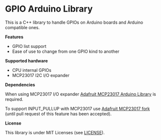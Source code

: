 # GPIO Arduino Library

This is a C++ library to handle GPIOs on Arduino boards and Arduino compatible ones.

**Features**

- GPIO list support
- Ease of use to change from one GPIO kind to another

**Supported hardware**

- CPU internal GPIOs
- MCP23017 I2C I/O expander

**Dependencies**

When using MCP23017 I/O expander [Adafruit MCP23017 Arduino Library](https://github.com/adafruit/Adafruit-MCP23017-Arduino-Library) is required.

To support INPUT_PULLUP with MCP23017 use [Adafruit MCP23017 fork](https://github.com/agambier/Adafruit-MCP23017-Arduino-Library/commit/2941ef52f8bec86288490fad6afd46b8215a300f) (until pull request of this feature has been accepted).

**License**

This library is under MIT Licenses (see [LICENSE](LICENSE)).